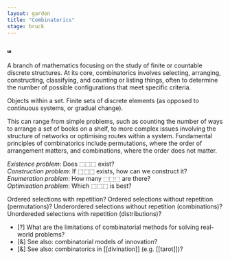 ```yaml
---  
layout: garden
title: "Combinatorics"
stage: bruck
---
```


### ⧢

A branch of mathematics focusing on the study of finite or countable discrete structures. At its core, combinatorics involves selecting, arranging, constructing, classifying, and counting or listing things, often to determine the number of possible configurations that meet specific criteria. 

Objects within a set. Finite sets of discrete elements (as opposed to continuous systems, or gradual change).

This can range from simple problems, such as counting the number of ways to arrange a set of books on a shelf, to more complex issues involving the structure of networks or optimising routes within a system. Fundamental principles of combinatorics include permutations, where the order of arrangement matters, and combinations, where the order does not matter.

_Existence problem_: Does ⬚⬚⬚ exist?  
_Construction problem_:  If ⬚⬚⬚ exists, how can we construct it?  
_Enumeration problem_:  How many ⬚⬚⬚ are there?  
_Optimisation problem_:  Which ⬚⬚⬚ is best?

Ordered selections with repetition? Ordered selections without repetition (permutations)? Underordered selections without repetition (combinations)? Unordereded selections with repetition (distributions)?

- [?] What are the limitations of combinatorial methods for solving real-world problems?
- [&] See also: combinatorial models of innovation?
- [&] See also: combinatorics in [[divination]] (e.g. [[tarot]])?